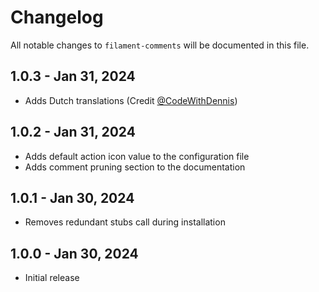 # Changelog

All notable changes to `filament-comments` will be documented in this file.

## 1.0.3 - Jan 31, 2024

- Adds Dutch translations (Credit [@CodeWithDennis](https://github.com/CodeWithDennis))

## 1.0.2 - Jan 31, 2024

- Adds default action icon value to the configuration file
- Adds comment pruning section to the documentation

## 1.0.1 - Jan 30, 2024

- Removes redundant stubs call during installation

## 1.0.0 - Jan 30, 2024

- Initial release
